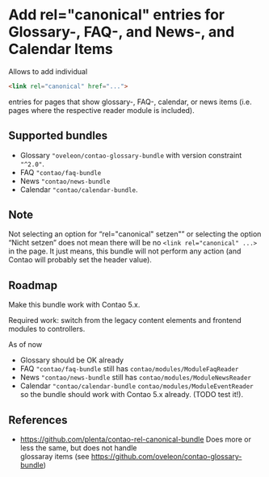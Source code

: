 # Add rel="canonical" entries for Glossary-, FAQ-, and News-, and Calendar  Items

Allows to add individual
```html
<link rel="canonical" href="...">
```
entries for pages that show  glossary-, FAQ-, calendar, or news items (i.e. pages where the respective reader module is included).

## Supported bundles

* Glossary `"oveleon/contao-glossary-bundle` with version constraint `"^2.0"`.
* FAQ `"contao/faq-bundle` 
* News `"contao/news-bundle`
* Calendar `"contao/calendar-bundle`.

## Note

Not selecting an option for “rel="canonical" setzen"” or selecting the option “Nicht setzen” does not mean there will 
be no `<link rel="canonical" ...>` in the page. It just means, this bundle will not perform any action (and Contao will 
probably set the header value).


## Roadmap

Make this bundle work with Contao 5.x. 

Required work: switch from the legacy content elements and frontend modules to controllers.

As of now 
* Glossary should be OK already
* FAQ `"contao/faq-bundle` still has `contao/modules/ModuleFaqReader` 
* News `"contao/news-bundle` still has `contao/modules/ModuleNewsReader`
* Calendar `"contao/calendar-bundle` `contao/modules/ModuleEventReader`
so the bundle should work with Contao 5.x already. (TODO test it!).


## References

* https://github.com/plenta/contao-rel-canonical-bundle Does more or less the same, but does not handle  
 glossaray items (see https://github.com/oveleon/contao-glossary-bundle)
  